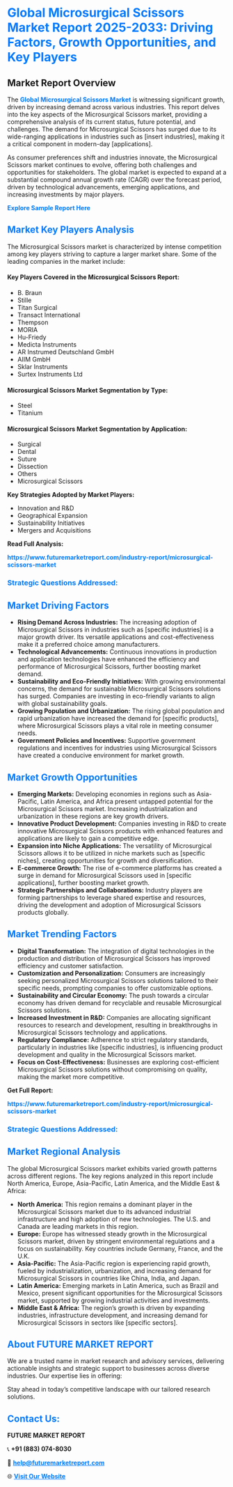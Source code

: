 <h1 style="color: #007BFF;">Global Microsurgical Scissors Market Report 2025-2033: Driving Factors, Growth Opportunities, and Key Players</h1>

<section id="overview">
<h2>Market Report Overview</h2>
<p>The <a href="https://www.futuremarketreport.com/industry-report/microsurgical-scissors-market" style="color: #007BFF; text-decoration: none;"><strong>Global Microsurgical Scissors Market</strong></a> is witnessing significant growth, driven by increasing demand across various industries. This report delves into the key aspects of the Microsurgical Scissors market, providing a comprehensive analysis of its current status, future potential, and challenges. The demand for Microsurgical Scissors has surged due to its wide-ranging applications in industries such as [insert industries], making it a critical component in modern-day [applications].</p>
<p>As consumer preferences shift and industries innovate, the Microsurgical Scissors market continues to evolve, offering both challenges and opportunities for stakeholders. The global market is expected to expand at a substantial compound annual growth rate (CAGR) over the forecast period, driven by technological advancements, emerging applications, and increasing investments by major players.</p>
</section>

<section id="overview">
<p><a href="https://www.futuremarketreport.com/request-sample/reportId=123467" style="color: #007BFF; text-decoration: none;"><strong>Explore Sample Report Here</strong></a></p>
</section>

<section id="key-players">
<h2 style="color: #007BFF;">Market Key Players Analysis</h2>
<p>The Microsurgical Scissors market is characterized by intense competition among key players striving to capture a larger market share. Some of the leading companies in the market include:</p>
<h4>Key Players Covered in the Microsurgical Scissors Report:</h4>
<ul><li>B. Braun</li><li>Stille</li><li>Titan Surgical</li><li>Transact International</li><li>Thempson</li><li>MORIA</li><li>Hu-Friedy</li><li>Medicta Instruments</li><li>AR Instrumed Deutschland GmbH</li><li>AIIM GmbH</li><li>Sklar Instruments</li><li>Surtex Instruments Ltd</li></ul>
<h4>Microsurgical Scissors Market Segmentation by Type:</h4>
<ul><li>Steel</li><li>Titanium</li></ul>

<h4>Microsurgical Scissors Market Segmentation by Application:</h4>
<ul><li>Surgical</li><li>Dental</li><li>Suture</li><li>Dissection</li><li>Others</li><li>Microsurgical Scissors</li></ul>
<p><strong>Key Strategies Adopted by Market Players:</strong></p>
<ul>
<li>Innovation and R&D</li>
<li>Geographical Expansion</li>
<li>Sustainability Initiatives</li>
<li>Mergers and Acquisitions</li>
</ul>
</section>

<section>
<p><strong>Read Full Analysis: </strong></p><a href="https://www.futuremarketreport.com/industry-report/microsurgical-scissors-market" style="color: #007BFF; text-decoration: none;"><strong>https://www.futuremarketreport.com/industry-report/microsurgical-scissors-market</strong></a>
<h3 style="color: #007BFF;">Strategic Questions Addressed:</h3>
</section>

<section id="driving-factors">
<h2 style="color: #007BFF;">Market Driving Factors</h2>
<ul>
<li><strong>Rising Demand Across Industries:</strong> The increasing adoption of Microsurgical Scissors in industries such as [specific industries] is a major growth driver. Its versatile applications and cost-effectiveness make it a preferred choice among manufacturers.</li>
<li><strong>Technological Advancements:</strong> Continuous innovations in production and application technologies have enhanced the efficiency and performance of Microsurgical Scissors, further boosting market demand.</li>
<li><strong>Sustainability and Eco-Friendly Initiatives:</strong> With growing environmental concerns, the demand for sustainable Microsurgical Scissors solutions has surged. Companies are investing in eco-friendly variants to align with global sustainability goals.</li>
<li><strong>Growing Population and Urbanization:</strong> The rising global population and rapid urbanization have increased the demand for [specific products], where Microsurgical Scissors plays a vital role in meeting consumer needs.</li>
<li><strong>Government Policies and Incentives:</strong> Supportive government regulations and incentives for industries using Microsurgical Scissors have created a conducive environment for market growth.</li>
</ul>
</section>

<section id="growth-opportunities">
<h2 style="color: #007BFF;">Market Growth Opportunities</h2>
<ul>
<li><strong>Emerging Markets:</strong> Developing economies in regions such as Asia-Pacific, Latin America, and Africa present untapped potential for the Microsurgical Scissors market. Increasing industrialization and urbanization in these regions are key growth drivers.</li>
<li><strong>Innovative Product Development:</strong> Companies investing in R&D to create innovative Microsurgical Scissors products with enhanced features and applications are likely to gain a competitive edge.</li>
<li><strong>Expansion into Niche Applications:</strong> The versatility of Microsurgical Scissors allows it to be utilized in niche markets such as [specific niches], creating opportunities for growth and diversification.</li>
<li><strong>E-commerce Growth:</strong> The rise of e-commerce platforms has created a surge in demand for Microsurgical Scissors used in [specific applications], further boosting market growth.</li>
<li><strong>Strategic Partnerships and Collaborations:</strong> Industry players are forming partnerships to leverage shared expertise and resources, driving the development and adoption of Microsurgical Scissors products globally.</li>
</ul>
</section>

<section id="trending-factors">
<h2 style="color: #007BFF;">Market Trending Factors</h2>
<ul>
<li><strong>Digital Transformation:</strong> The integration of digital technologies in the production and distribution of Microsurgical Scissors has improved efficiency and customer satisfaction.</li>
<li><strong>Customization and Personalization:</strong> Consumers are increasingly seeking personalized Microsurgical Scissors solutions tailored to their specific needs, prompting companies to offer customizable options.</li>
<li><strong>Sustainability and Circular Economy:</strong> The push towards a circular economy has driven demand for recyclable and reusable Microsurgical Scissors solutions.</li>
<li><strong>Increased Investment in R&D:</strong> Companies are allocating significant resources to research and development, resulting in breakthroughs in Microsurgical Scissors technology and applications.</li>
<li><strong>Regulatory Compliance:</strong> Adherence to strict regulatory standards, particularly in industries like [specific industries], is influencing product development and quality in the Microsurgical Scissors market.</li>
<li><strong>Focus on Cost-Effectiveness:</strong> Businesses are exploring cost-efficient Microsurgical Scissors solutions without compromising on quality, making the market more competitive.</li>
</ul>
</section>

<section>
<p><strong>Get Full Report: </strong></p><a href="https://www.futuremarketreport.com/industry-report/microsurgical-scissors-market" style="color: #007BFF; text-decoration: none;"><strong>https://www.futuremarketreport.com/industry-report/microsurgical-scissors-market</strong></a>
<h3 style="color: #007BFF;">Strategic Questions Addressed:</h3>
</section>


<section id="regional-analysis">
<h2 style="color: #007BFF;">Market Regional Analysis</h2>
<p>The global Microsurgical Scissors market exhibits varied growth patterns across different regions. The key regions analyzed in this report include North America, Europe, Asia-Pacific, Latin America, and the Middle East & Africa:</p>
<ul>
<li><strong>North America:</strong> This region remains a dominant player in the Microsurgical Scissors market due to its advanced industrial infrastructure and high adoption of new technologies. The U.S. and Canada are leading markets in this region.</li>
<li><strong>Europe:</strong> Europe has witnessed steady growth in the Microsurgical Scissors market, driven by stringent environmental regulations and a focus on sustainability. Key countries include Germany, France, and the U.K.</li>
<li><strong>Asia-Pacific:</strong> The Asia-Pacific region is experiencing rapid growth, fueled by industrialization, urbanization, and increasing demand for Microsurgical Scissors in countries like China, India, and Japan.</li>
<li><strong>Latin America:</strong> Emerging markets in Latin America, such as Brazil and Mexico, present significant opportunities for the Microsurgical Scissors market, supported by growing industrial activities and investments.</li>
<li><strong>Middle East & Africa:</strong> The region’s growth is driven by expanding industries, infrastructure development, and increasing demand for Microsurgical Scissors in sectors like [specific sectors].</li>
</ul>
</section>

<footer>
<h2 style="color: #007BFF;">About FUTURE MARKET REPORT</h2>
<p>We are a trusted name in market research and advisory services, delivering actionable insights and strategic support to businesses across diverse industries. Our expertise lies in offering:</p>

<p>Stay ahead in today’s competitive landscape with our tailored research solutions.</p>

<h2 style="color: #007BFF;">Contact Us:</h2>
<p><strong>FUTURE MARKET REPORT</strong></p>
<p>📞 <strong>+91 (883) 074-8030</strong></p>
<p>📧 <strong><a href="mailto:help@futuremarketreport.com" style="color: #007BFF;">help@futuremarketreport.com</a></strong></p>
<p>🌐 <strong><a href="https://www.futuremarketreport.com/" style="color: #007BFF;">Visit Our Website</a></strong></p>
</footer>